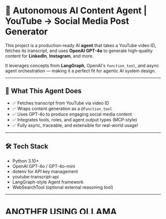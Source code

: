# 🤖 Autonomous AI Content Agent | YouTube → Social Media Post Generator

This project is a production-ready AI **agent** that takes a YouTube video ID, fetches its transcript, and uses **OpenAI GPT-4o** to generate high-quality content for **LinkedIn**, **Instagram**, and more.

It leverages concepts from **LangGraph**, OpenAI's `function_tool`, and async agent orchestration — making it a perfect fit for agentic AI system design.

---

## 🌟 What This Agent Does

- ✅ Fetches transcript from YouTube via video ID
- ✅ Wraps content generation as a `@function_tool`
- ✅ Uses GPT-4o to produce engaging social media content
- ✅ Integrates tools, roles, and agent output types (MCP-style)
- ✅ Fully async, traceable, and extensible for real-world usage!


---

## 🛠 Tech Stack

- Python 3.10+
- OpenAI GPT-4o / GPT-4o-mini
- dotenv for API key management
- youtube-transcript-api
- LangGraph-style Agent framework
- WebSearchTool (optional external reasoning tool)

---
# ANOTHER USING OLLAMA

# 🎯 Agentic Social Media Post Generator using YouTube Videos & Local LLM (Ollama)

This project is an **AI-powered content agent** that takes a YouTube video, extracts its transcript, and generates engaging social media posts (e.g., for LinkedIn, Instagram) — all powered **locally** using `Ollama` and `LangChain`.

No OpenAI API needed. Runs fully offline using local LLMs like `mistral`, `llama3`, etc.

---

## 🚀 Features

- 🔍 Automatically fetches YouTube video transcripts
- 🧠 Uses local language model (`Ollama`) for text generation
- 📣 Generates platform-specific social media posts (e.g., LinkedIn, Instagram)
- ⚡ Fast and private (no external APIs required)
- ✅ Clean and modular LangChain pipeline

---
[Screenshot 2025-06-14 140419](https://github.com/user-attachments/assets/e715299e-9e0f-4bee-8da2-2e18e0cfb373)
---
## 📦 Requirements

- Python 3.10+
- [Ollama](https://ollama.com/) installed locally with a model (e.g. `mistral`, `llama3`)
- Internet connection (for downloading YouTube transcripts)

---

## 🛠 Installation
```bash
# 1. Clone the repo
git clone https://github.com/your-username/agentic-social-media-ai.git
cd agentic-social-media-ai

# 2. Set up virtual environment
python -m venv venv
venv\Scripts\activate   # Windows

# 3. Install dependencies
pip install -r requirements.txt
🧠 Run Ollama (in separate terminal)
ollama run mistral
You can also use other supported models:
ollama run llama3
ollama run gemma
▶️ Usage
Update the YouTube video ID inside main.py:
python
video_id = "QIKTjNZK7sU"
Then run the agent:
python main.py
```
# You will see:
>> 

📣 LinkedIn Post:

🌿🥕🐰🐭 Forest Friends: A Tale of Sharing and Loss 🐭🥕🐰🌿

Friends, gather 'round for a tale that underscores the importance of sharing, the perils of greed, and the power of second chances. This heartwarming story revolves around two unlikely forest pals: Big Carrot, the humble root vegetable, and Rabbit and Squirrel, our furry friends.

One sunny day in the enchanted forest, Rabbit discovered Big Carrot nestled near a bush. Overwhelmed by its size and allure, Rabbit's greed took over, and he resolved to keep it for himself. With a skip and a hop, he embarked on his journey home, but little did he know that his decision would lead him down an unexpected path.

As Rabbit crossed the bridge, Big Carrot slipped from his paw and plunged into the river below. Heartbroken and remorseful, Rabbit cried out in dismay: "I lost my big carrot!" In that moment of sorrow, he realized that if only he had shared with Squirrel, perhaps this fiasco could have been avoided.

And so, dear friends, we learn a valuable lesson: sometimes, bad thinking yields poor results. Remember to always consider the impact of your choices on others and yourself.

Now, here's a fun fact for you - did you know that carrots are not only delicious but also excellent for your eyesight? So go ahead and ask your mother for a lovely carrot, and take a healthy bite into raw goodness! 🥕

Thank you for reading, and until next time - may we all learn from Rabbit's experience and always remember the importance of sharing. 🐰🌿🐭��

📣 Instagram Post:

🌿🐰🌲 Forest friends, 👀 meet Rabbit and Squirrel! Their bond was tested when Rabbit stumbled upon a big, juicy carrot near a bush. 🥕

With a greedy gleam in his eye, he thought, "I'll eat it all by myself." But alas, as he crossed the bridge, the carrot slipped from his paw and plunged into the river. 😞

"I lost my big carrot!" Rabbit cried out in dismay. "I should have shared it with Squirrel."

This story serves as a reminder that sometimes, being selfish can lead to poor results. Let's always choose kindness and share our blessings! 💙

And while we're on the topic of carrots, remember: they're not just tasty, but super good for your eyes! So go ahead, ask Mom for a lovely carrot, and don't forget to eat it raw! 🥕🧑‍🍳

See you soon, forest friends! 🌲🐰💚 #ForestFriends #CarrotTale #SharingIsCaring #EatYourCarrots #HealthyHabits


Discover how AI is transforming content creation! This video explores the power of local LLMs and LangChain...
🤖 Boost your content game with AI! In just 60 seconds, this video shows how to turn transcripts into 🔥 posts.

## 📁 File Structure
agentic-social-media-ai/
│
├── main.py               # Main script to generate posts
├── requirements.txt      # Python dependencies
└── README.md             # This file
## 📚 Tech Stack
Python
LangChain
Ollama
YouTube Transcript API
